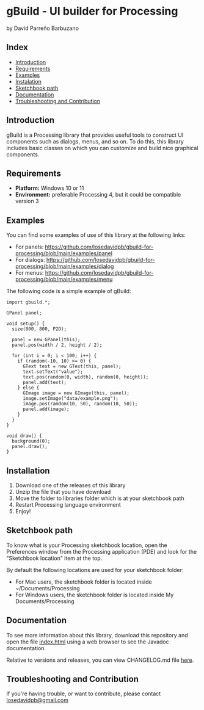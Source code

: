 # gBuild - UI builder for Processing
by David Parreño Barbuzano

## Index

* [Introduction](#introduction)
* [Requirements](#requirements)
* [Examples](#examples)
* [Instalation](#instalation)
* [Sketchbook path](#sketchbook-path)
* [Documentation](#documentation)
* [Troubleshooting and Contribution](#troubleshooting-and-contribution)

## Introduction

gBuild is a Processing library that provides useful tools to construct UI components
such as dialogs, menus, and so on. To do this, this library includes basic classes
on which you can customize and build nice graphical components.

## Requirements

- __Platform:__ Windows 10 or 11
- __Environment:__ preferable Processing 4, but it could be compatible version 3

## Examples

You can find some examples of use of this library at the following links:

- For panels: https://github.com/losedavidpb/gbuild-for-processing/blob/main/examples/panel
- For dialogs: https://github.com/losedavidpb/gbuild-for-processing/blob/main/examples/dialog
- For menus: https://github.com/losedavidpb/gbuild-for-processing/blob/main/examples/menu

The following code is a simple example of gBuild:

```
import gbuild.*;

GPanel panel;

void setup() {
  size(800, 800, P2D);

  panel = new GPanel(this);
  panel.pos(width / 2, height / 2);

  for (int i = 0; i < 100; i++) {
    if (random(-10, 10) >= 0) {
      GText text = new GText(this, panel);
      text.setText("value");
      text.pos(random(0, width), random(0, height));
      panel.add(text);
    } else {
      GImage image = new GImage(this, panel);
      image.setImage("data/example.png");
      image.pos(ramdom(10, 50), random(10, 50));
      panel.add(image);
    }
  }
}

void draw() {
  background(0);
  panel.draw();
}
```

## Installation

1. Download one of the releases of this library
2. Unzip the file that you have download
3. Move the folder to libraries folder which is at your sketchbook path
3. Restart Processing language environment
4. Enjoy!

## Sketchbook path

To know what is your Processing sketchbook location, open the Preferences window
from the Processing application (PDE) and look for the "Sketchbook location" item at the top.

By default the following locations are used for your sketchbook folder:

- For Mac users, the sketchbook folder is located inside ~/Documents/Processing
- For Windows users, the sketchbook folder is located inside My Documents/Processing

## Documentation

To see more information about this library, download this repository and open the file
[index.html](https://github.com/losedavidpb/gbuild-for-processing/blob/main/javadoc) using
a web browser to see the Javadoc documentation.

Relative to versions and releases, you can view CHANGELOG.md file
[here](https://github.com/losedavidpb/gbuild-for-processing/blob/main/CHANGELOG.md).

## Troubleshooting and Contribution

If you're having trouble, or want to contribute,
please contact losedavidpb@gmail.com